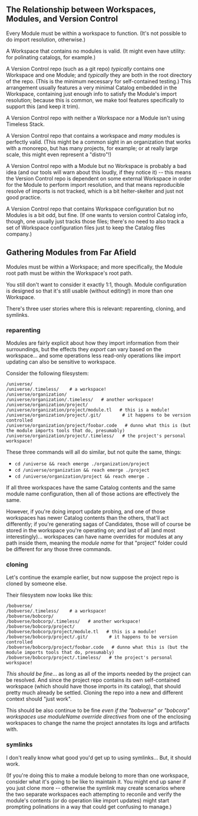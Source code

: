 
The Relationship between Workspaces, Modules, and Version Control
-----------------------------------------------------------------

Every Module must be within a workspace to function.
(It's not possible to do import resolution, otherwise.)

A Workspace that contains no modules is valid.
(It might even have utility: for polinating catalogs, for example.)

A Version Control repo (such as a git repo) _typically_ contains one Workspace and one Module;
and _typically_ they are both in the root directory of the repo.
(This is the minimum necessary for self-contained testing.)
This arrangement usually features a very minimal Catalog embedded in the Workspace,
containing just enough info to satisfy the Module's import resolution;
because this is common, we make tool features specifically to support this (and keep it trim).

A Version Control repo with neither a Workspace nor a Module isn't using Timeless Stack.

A Version Control repo that contains a workspace and _many_ modules is perfectly valid.
(This might be a common sight in an organization that works with a monorepo, but has many projects, for example;
or at really large scale, this might even represent a "distro"!)

A Version Control repo with a Module but no Workspace is probably a bad idea
(and our tools will warn about this loudly, if they notice it) --
this means the Version Control repo is dependent on some external Workspace
in order for the Module to perform import resolution,
and that means reproducible resolve of imports is not tracked,
which is a bit helter-skelter and just not good practice.

A Version Control repo that contains Workspace configuration but no Modules
is a bit odd, but fine.
(If one wants to version control Catalog info, though, one usually just tracks those files;
there's no need to also track a set of Workspace configuration files just to keep the Catalog files company.)


Gathering Modules from Far Afield
---------------------------------

Modules must be within a Workspace; and more specifically,
the Module root path must be within the Workspace's root path.

You still don't want to consider it exactly 1:1, though.
Module configuration is designed so that it's still usable (without editing!)
in more than one Workspace.

There's three user stories where this is relevant: reparenting, cloning, and symlinks.


### reparenting

Modules are fairly explicit about how they import information from their surroundings,
but the effects they _export_ can vary based on the workspace...
and some operations less read-only operations like import updating can also be sensitive to workspace.

Consider the following filesystem:

```
/universe/
/universe/.timeless/    # a workspace!
/universe/organization/
/universe/organization/.timeless/   # another workspace!
/universe/organization/project/
/universe/organization/project/module.tl   # this is a module!
/universe/organization/project/.git/        # it happens to be version controlled
/universe/organization/project/foobar.code   # dunno what this is (but the module imports tools that do, presumably)
/universe/organization/project/.timeless/   # the project's personal workspace!
```

These three commands will all do similar, but not quite the same, things:

- `cd /universe && reach emerge ./organization/project`
- `cd /universe/organization && reach emerge ./project`
- `cd /universe/organization/project && reach emerge .`

If all three workspaces have the same Catalog contents and the same module name configuration, then all of those actions are effectively the same.

However, if you're doing import update probing, and one of those workspaces has newer Catalog contents than the others, that'll act differently;
if you're generating sagas of Candidates, those will of course be stored in the workspace you're operating on;
and last of all (and most interestingly)... workspaces can have name overrides for modules at any path inside them,
meaning the _module name_ for that "project" folder could be different for any those three commands.


### cloning

Let's continue the example earlier, but now suppose the project repo is cloned by someone else.

Their filesystem now looks like this:

```
/bobverse/
/bobverse/.timeless/    # a workspace!
/bobverse/bobcorp/
/bobverse/bobcorp/.timeless/   # another workspace!
/bobverse/bobcorp/project/
/bobverse/bobcorp/project/module.tl   # this is a module!
/bobverse/bobcorp/project/.git/        # it happens to be version controlled
/bobverse/bobcorp/project/foobar.code   # dunno what this is (but the module imports tools that do, presumably)
/bobverse/bobcorp/project/.timeless/   # the project's personal workspace!
```

_This should be fine_... as long as all of the imports needed by the project can be resolved.
And since the project repo contains its own self-contained workspace (which should have those imports in its catalog),
that should pretty much already be settled.
Cloning the repo into a new and different context should "just work".

This should be also continue to be fine
_even if the "bobverse" or "bobcorp" workspaces use moduleName override directives_ from one of the enclosing workspaces
to change the name the project annotates its logs and artifacts with.


### symlinks

I don't really know what good you'd get up to using symlinks...
But, it should work.

(If you're doing this to make a module belong to more than one workspace,
consider what it's going to be like to maintain it.
You might end up saner if you just clone more -- otherwise the symlink may
create scenarios where the two separate workspaces each attempting to reconile
and verify the module's contents (or do operation like import updates) might
start prompting polinations in a way that could get confusing to manage.)
